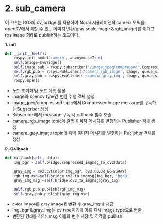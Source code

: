 # 2. sub_camera
이 코드는 ROS의 cv_bridge 를 이용하여 Morai 시뮬레이션의 camera 토픽을 openCV에서 취할 수 있는 이미지 변환(gray scale image & rgb_image)를 취하고 ros image 형태로 publish하는 코드이다. 

**1. init**
```python
def __init__(self):
    rospy.init_node('camera', anonymous=True)
    self.bridge=CvBridge()
    self.image_sub = rospy.Subscriber("/image_jpeg/compressed",CompressedImage, self.callback)
    self.rgb_pub = rospy.Publisher('/camera_rgb_image', Image, queue_size=10)
    self.gray_pub = rospy.Publisher('/camera_gray_img', Image, queue_size=10)    
    rospy.spin()
```
- 노드 초기화 및 노드 이름 생성 
- image와 opencv type간 변환 수행 객체 생성 
- image_jpeg/compressed topic에서 CompressedImage message를 구독하는 Subscriber 생성
- Subscriber에서 message 구독 시 callback 함수 호출
- camera_rgb_image topic에 컬러 이미지 메시지를 발행하는 Publisher 객체 생성
- camera_gray_image topic에 흑백 이미지 메시지를 발행하는 Publisher 객체를 생성

**2. Callback**
```python
def callback(self, data):
    img_bgr = self.bridge.compressed_imgmsg_to_cv2(data)
    
    gray_img = cv2.cvtColor(img_bgr, cv2.COLOR_BGR2GRAY)
    rgb_img_msg=self.bridge.cv2_to_imgmsg(img_bgr, 'bgr8')
    gray_img_msg =self.bridge.cv2_to_imgmsg(gray_img)
    
    self.rgb_pub.publish(rgb_img_msg)
    self.gray_pub.publish(gray_img_msg)
```
- color image를 gray image로 변환 후 gray_img에 저장
- img_bgr & gray_img는 cv type이기에 이를 다시 image type으로 변환 
- 변환된 형태를 각각 _msg 이름의 변수 저장 및 각각을 publish
